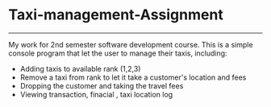 # Taxi-management-Assignment
---
My work for 2nd semester  software development course.
This is a simple console program that let the user to manage their taxis, including:
- Adding taxis to available rank (1,2,3)
- Remove a taxi from rank to let it take a customer's location and fees
- Dropping the customer and taking the travel fees
- Viewing transaction, finacial , taxi location log

